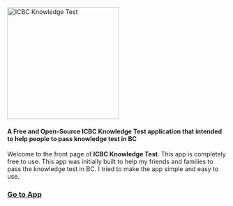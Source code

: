 <img src="https://i.imgur.com/pr0m4CT.png" alt="ICBC Knowledge Test" width="256px"  height="256px"/>

#### A Free and Open-Source ICBC Knowledge Test application that intended to help people to pass knowledge test in BC

Welcome to the front page of **ICBC Knowledge Test**. This app is completely free to use. This app was initially built to help my friends and families to pass the knowledge test in BC. I tried to make the app simple and easy to use.

### [Go to App](https://sheng-x.github.io/icbc-knowledge-test/)

